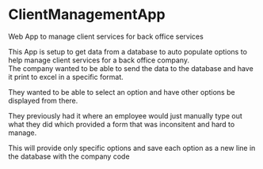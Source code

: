 # ClientManagementApp
Web App to manage client services for back office services


This App is setup to get data from a database to auto populate options to help manage client services for a back office company.  
The company wanted to be able to send the data to the database and have it print to excel in a specific format.  
 

They wanted to be able to select an option and have other options be displayed from there.

They previously had it where an employee would just manually type out what they did which provided a form that was inconsitent and hard to manage.  

This will provide only specific options and save each option as a new line in the database with the company code
